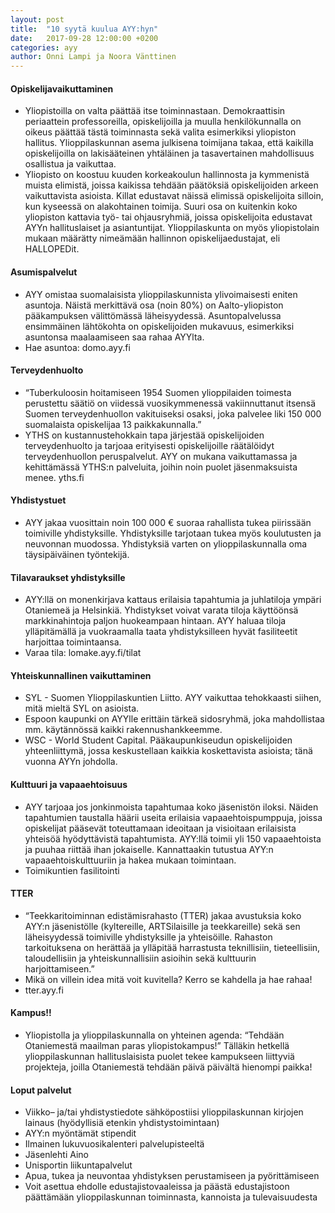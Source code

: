 ```yaml
---
layout: post
title:  "10 syytä kuulua AYY:hyn"
date:   2017-09-28 12:00:00 +0200
categories: ayy
author: Onni Lampi ja Noora Vänttinen
---
```


#### Opiskelijavaikuttaminen
- Yliopistoilla on valta päättää itse toiminnastaan. Demokraattisin periaattein professoreilla, opiskelijoilla ja muulla henkilökunnalla on oikeus päättää tästä toiminnasta sekä valita esimerkiksi yliopiston hallitus. Ylioppilaskunnan asema julkisena toimijana takaa, että kaikilla opiskelijoilla on lakisääteinen yhtäläinen ja tasavertainen mahdollisuus osallistua ja vaikuttaa.
- Yliopisto on koostuu kuuden korkeakoulun hallinnosta ja kymmenistä muista elimistä, joissa kaikissa tehdään päätöksiä opiskelijoiden arkeen vaikuttavista asioista. Killat edustavat näissä elimissä opiskelijoita silloin, kun kyseessä on alakohtainen toimija. Suuri osa on kuitenkin koko yliopiston kattavia työ- tai ohjausryhmiä, joissa opiskelijoita edustavat AYYn hallituslaiset ja asiantuntijat. Ylioppilaskunta on myös yliopistolain mukaan määrätty nimeämään hallinnon opiskelijaedustajat, eli HALLOPEDit.

#### Asumispalvelut
- AYY omistaa suomalaisista ylioppilaskunnista ylivoimaisesti eniten asuntoja. Näistä merkittävä osa (noin 80%) on Aalto-yliopiston pääkampuksen välittömässä läheisyydessä. Asuntopalvelussa ensimmäinen lähtökohta on opiskelijoiden mukavuus, esimerkiksi asuntonsa maalaamiseen saa rahaa AYYlta. 
- Hae asuntoa: domo.ayy.fi

#### Terveydenhuolto
- “Tuberkuloosin hoitamiseen 1954 Suomen ylioppilaiden toimesta perustettu säätiö on viidessä vuosikymmenessä vakiinnuttanut itsensä Suomen terveydenhuollon vakituiseksi osaksi, joka palvelee liki 150 000 suomalaista opiskelijaa 13 paikkakunnalla.”
- YTHS on kustannustehokkain tapa järjestää opiskelijoiden terveydenhuolto ja tarjoaa erityisesti opiskelijoille räätälöidyt terveydenhuollon peruspalvelut.
AYY on mukana vaikuttamassa ja kehittämässä YTHS:n palveluita, joihin noin puolet jäsenmaksuista menee.
yths.fi

#### Yhdistystuet
- AYY jakaa vuosittain noin 100 000 € suoraa rahallista tukea piirissään toimiville yhdistyksille. Yhdistyksille tarjotaan tukea myös koulutusten ja neuvonnan muodossa. Yhdistyksiä varten on ylioppilaskunnalla oma täysipäiväinen työntekijä.

#### Tilavaraukset yhdistyksille 
- AYY:llä on monenkirjava kattaus erilaisia tapahtumia ja juhlatiloja ympäri Otaniemeä ja Helsinkiä. Yhdistykset voivat varata tiloja käyttöönsä markkinahintoja paljon huokeampaan hintaan. AYY haluaa tiloja ylläpitämällä ja vuokraamalla taata yhdistyksilleen hyvät fasiliteetit harjoittaa toimintaansa.
- Varaa tila: lomake.ayy.fi/tilat

#### Yhteiskunnallinen vaikuttaminen
- SYL - Suomen Ylioppilaskuntien Liitto. AYY vaikuttaa tehokkaasti siihen, mitä mieltä SYL on asioista.
- Espoon kaupunki on AYYlle erittäin tärkeä sidosryhmä, joka mahdollistaa mm. käytännössä kaikki rakennushankkeemme.
- WSC - World Student Capital. Pääkaupunkiseudun opiskelijoiden yhteenliittymä, jossa keskustellaan kaikkia koskettavista asioista; tänä vuonna AYYn johdolla.

#### Kulttuuri ja vapaaehtoisuus
- AYY tarjoaa jos jonkinmoista tapahtumaa koko jäsenistön iloksi. Näiden tapahtumien taustalla häärii useita erilaisia vapaaehtoispumppuja, joissa opiskelijat pääsevät toteuttamaan ideoitaan ja visioitaan erilaisista yhteisöä hyödyttävistä tapahtumista. AYY:llä toimii yli 150 vapaaehtoista ja puuhaa riittää ihan jokaiselle. Kannattaakin tutustua AYY:n vapaaehtoiskulttuuriin ja hakea mukaan toimintaan.
- Toimikuntien fasilitointi

#### TTER 
- “Teekkaritoiminnan edistämisrahasto (TTER) jakaa avustuksia koko AYY:n jäsenistölle (kyltereille, ARTSilaisille ja teekkareille) sekä sen läheisyydessä toimiville yhdistyksille ja yhteisöille. Rahaston tarkoituksena on herättää ja ylläpitää harrastusta teknillisiin, tieteellisiin, taloudellisiin ja yhteiskunnallisiin asioihin sekä kulttuurin harjoittamiseen.” 
- Mikä on villein idea mitä voit kuvitella? Kerro se kahdella ja hae rahaa!
- tter.ayy.fi

#### Kampus!!
- Yliopistolla ja ylioppilaskunnalla on yhteinen agenda: “Tehdään Otaniemestä maailman paras yliopistokampus!” Tälläkin hetkellä ylioppilaskunnan hallituslaisista puolet tekee kampukseen liittyviä projekteja, joilla Otaniemestä tehdään päivä päivältä hienompi paikka!

#### Loput palvelut 
- Viikko– ja/tai yhdistystiedote sähköpostiisi
ylioppilaskunnan kirjojen lainaus (hyödyllisiä etenkin yhdistystoimintaan)
- AYY:n myöntämät stipendit
- Ilmainen lukuvuosikalenteri palvelupisteeltä
- Jäsenlehti Aino
- Unisportin liikuntapalvelut
- Apua, tukea ja neuvontaa yhdistyksen perustamiseen ja pyörittämiseen
- Voit asettua ehdolle edustajistovaaleissa ja päästä edustajistoon päättämään ylioppilaskunnan toiminnasta, kannoista ja tulevaisuudesta


